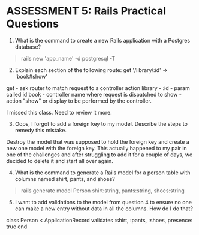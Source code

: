 # ASSESSMENT 5: Rails Practical Questions

1. What is the command to create a new Rails application with a Postgres database?

> rails new 'app_name' -d postgresql -T

2. Explain each section of the following route:  get '/library/:id' => 'book#show'

get - ask router to match request to a controller action
library - 
:id - param called id
book - controller name where request is dispatched to
show - action "show" or display to be performed by the controller. 

I missed this class. Need to review it more.

3. Oops, I forgot to add a foreign key to my model. Describe the steps to remedy this mistake.

Destroy the model that was supposed to hold the foreign key and create a new one model with the foreign
key. This actually happened to my pair in one of the challenges and after struggling to add it for a couple
of days, we decided to delete it and start all over again. 



4. What is the command to generate a Rails model for a person table with columns named shirt, pants, and shoes?

> rails generate model Person shirt:string, pants:string, shoes:string



5. I want to add validations to the model from question 4 to ensure no one can make a new entry without data in all the columns. How do I do that?

class Person < ApplicationRecord
  validates :shirt, :pants, :shoes, presence: true
end